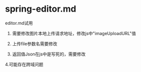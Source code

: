 # spring-editor.md

editor.md试用

1. 需要修改图片本地上传请求地址，修改js中"imageUploadURL"值

2. 上传file参数名需要修改

3. 返回值Json在js中是写死的，需要修改

4.可能存在跨域问题 
